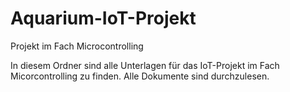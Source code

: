 # Aquarium-IoT-Projekt
 Projekt im Fach Microcontrolling


In diesem Ordner sind alle Unterlagen für das IoT-Projekt im Fach Micorcontrolling zu finden.
Alle Dokumente sind durchzulesen.
